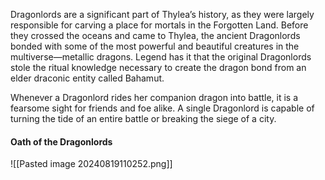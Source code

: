 Dragonlords are a significant part of Thylea’s history, as they were largely responsible for carving a place for mortals in the Forgotten Land. Before they crossed the oceans and came to Thylea, the ancient Dragonlords bonded with some of the most powerful and beautiful creatures in the multiverse—metallic dragons. Legend has it that the original Dragonlords stole the ritual knowledge necessary to create the dragon bond from an elder draconic entity called Bahamut.  
  
Whenever a Dragonlord rides her companion dragon into battle, it is a fearsome sight for friends and foe alike. A single Dragonlord is capable of turning the tide of an entire battle or breaking the siege of a city.
#### Oath of the Dragonlords 
![[Pasted image 20240819110252.png]]